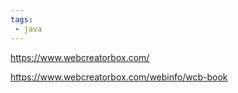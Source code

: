 ```yaml
---
tags:
 - java
---
```





https://www.webcreatorbox.com/

https://www.webcreatorbox.com/webinfo/wcb-book

